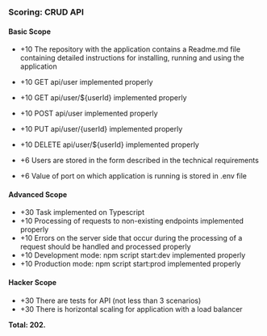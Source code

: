 ### Scoring: CRUD API

#### Basic Scope
* +10 The repository with the application contains a Readme.md file containing detailed instructions for installing, running and using the application

* +10 GET api/user implemented properly

* +10 GET api/user/${userId} implemented properly

* +10 POST api/user implemented properly

* +10 PUT api/user/{userId} implemented properly

* +10 DELETE api/user/${userId} implemented properly

* +6 Users are stored in the form described in the technical requirements

* +6 Value of port on which application is running is stored in .env file

#### Advanced Scope
* +30 Task implemented on Typescript
* +10 Processing of requests to non-existing endpoints implemented properly
* +10 Errors on the server side that occur during the processing of a request should be handled and processed properly
* +10 Development mode: npm script start:dev implemented properly
* +10 Production mode: npm script start:prod implemented properly

#### Hacker Scope
* +30 There are tests for API (not less than 3 scenarios)
* +30 There is horizontal scaling for application with a load balancer

**Total: 202.**
